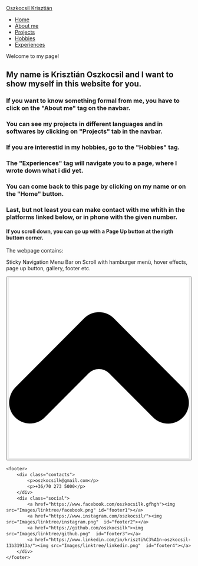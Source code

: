 <!DOCTYPE html>
<html lang="en">
<head>
    <title>Oszkocsil Krisztián</title>
    <meta charset="UTF-8">
    <meta name="viewport" content="width=device-width, initial-scale=1.0">
    <link rel="stylesheet" href="HomeNavbar.css">
    <link rel="stylesheet" href="footer.css">
    <link rel="stylesheet" href="https://cdnjs.cloudflare.com/ajax/libs/font-awesome/5.15.3/css/all.min.css"/>
</head>
<body>
    <nav class="navbar">
        <div class="content">
            <div class="logo">
                <a href="#">Oszkocsil Krisztián</a>
            </div>
            <ul class="menu-list">
                <div class="icon cancel-btn">
                    <i class="fas fa-times"></i>
                </div>
                <li><a href="#">Home</a></li>
                <li><a href="aboutme.html">About me</a></li>
                <li><a href="projects.html">Projects</a></li>
                <li><a href="hobbies.html">Hobbies</a></li>
                <li><a href="experiences.html">Experiences</a></li>
            </ul>
            <div class="icon menu-btn">
                <i class="fas fa-bars"></i>
            </div>
        </div>
    </nav>
        <div class="banner"></div>
        <div class="about">
            <div class="content">
                <div class="title">Welcome to my page!</div>
                <p></p>
                <h2>My name is Krisztián Oszkocsil and I want to show myself in this website for you.</h2>
                <p></p>
                <h3>If you want to know something formal from me, you have to click on the "About me" tag on the navbar.</h3>
                <p></p>
                <h3>You can see my projects in different languages and in softwares by clicking on "Projects" tab in the navbar.</h3>
                <p></p>
                <h3>If you are interestid in my hobbies, go to the "Hobbies" tag.</h3>
                <p></p>
                <h3>The "Experiences" tag will navigate you to a page, where I wrote down what i did yet.</h3>
                <p></p>
                <h3>You can come back to this page by clicking on my name or on the "Home" button.</h3>
                <p></p>
                <h3>Last, but not least you can make contact with me whith in the platforms linked below, or in phone with the given number.</h3>
                <p></p>
                <h4>If you scroll down, you can go up with a Page Up button at the rigth buttom corner.</h4>
                <p></p>
                <p>The webpage contains:</p>
                <p> Sticky Navigation Menu Bar on Scroll with hamburger menü, hover effects, page up button, gallery, footer etc.</p>
              </div>
        </div>
        <script>
    const body = document.querySelector("body");
    const navbar = document.querySelector(".navbar");
    const menuBtn = document.querySelector(".menu-btn");
    const cancelBtn = document.querySelector(".cancel-btn");
    menuBtn.onclick = ()=>{
      navbar.classList.add("show");
      menuBtn.classList.add("hide");
      body.classList.add("disabled");
    }
    cancelBtn.onclick = ()=>{
      body.classList.remove("disabled");
      navbar.classList.remove("show");
      menuBtn.classList.remove("hide");
    }
    window.onscroll = ()=>{
      this.scrollY > 20 ? navbar.classList.add("sticky") : navbar.classList.remove("sticky");
    }
  </script>
    <button onclick="topFunction()" id="myBtn" title="Go to top"><img src="Images/up.png" class="pageUp"> </button>

    <footer>
        <div class="contacts">
            <p>oszkocsilk@gmail.com</p>
            <p>+36/70 273 5000</p>
        </div>
        <div class="social">
            <a href="https://www.facebook.com/oszkocsilk.gfhgh"><img src="Images/linktree/facebook.png" id="footer1"></a>
            <a href="https://www.instagram.com/oszkocsil/"><img src="Images/linktree/instagram.png"  id="footer2"></a>
            <a href="https://github.com/oszkocsilk"><img src="Images/linktree/github.png"  id="footer3"></a>
            <a href="https://www.linkedin.com/in/kriszti%C3%A1n-oszkocsil-11b31913a/"><img src="Images/linktree/linkedin.png"  id="footer4"></a>
        </div>
    </footer>
</body>
</html>
